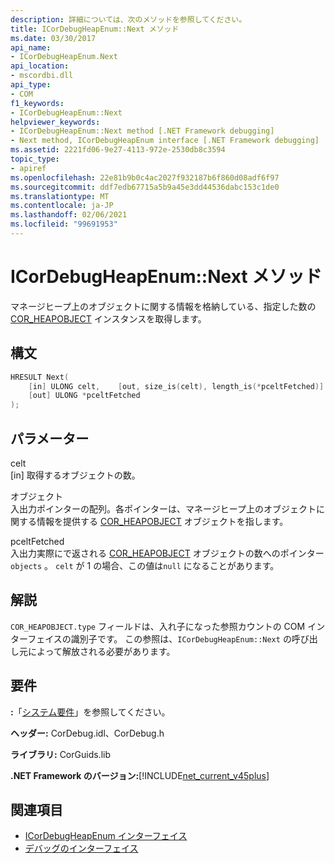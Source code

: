 ```yaml
---
description: 詳細については、次のメソッドを参照してください。
title: ICorDebugHeapEnum::Next メソッド
ms.date: 03/30/2017
api_name:
- ICorDebugHeapEnum.Next
api_location:
- mscordbi.dll
api_type:
- COM
f1_keywords:
- ICorDebugHeapEnum::Next
helpviewer_keywords:
- ICorDebugHeapEnum::Next method [.NET Framework debugging]
- Next method, ICorDebugHeapEnum interface [.NET Framework debugging]
ms.assetid: 2221fd06-9e27-4113-972e-2530db8c3594
topic_type:
- apiref
ms.openlocfilehash: 22e81b9b0c4ac2027f932187b6f860d08adf6f97
ms.sourcegitcommit: ddf7edb67715a5b9a45e3dd44536dabc153c1de0
ms.translationtype: MT
ms.contentlocale: ja-JP
ms.lasthandoff: 02/06/2021
ms.locfileid: "99691953"
---
```

# <a name="icordebugheapenumnext-method"></a>ICorDebugHeapEnum::Next メソッド

マネージヒープ上のオブジェクトに関する情報を格納している、指定した数の [COR_HEAPOBJECT](cor-heapobject-structure.md) インスタンスを取得します。  
  
## <a name="syntax"></a>構文  
  
```cpp  
HRESULT Next(  
    [in] ULONG celt,    [out, size_is(celt), length_is(*pceltFetched)] COR_HEAPOBJECT  objects[],
    [out] ULONG *pceltFetched  
);  
```  
  
## <a name="parameters"></a>パラメーター  

 celt  
 [in] 取得するオブジェクトの数。  
  
 オブジェクト  
 入出力ポインターの配列。各ポインターは、マネージヒープ上のオブジェクトに関する情報を提供する [COR_HEAPOBJECT](cor-heapobject-structure.md) オブジェクトを指します。  
  
 pceltFetched  
 入出力実際にで返される [COR_HEAPOBJECT](cor-heapobject-structure.md) オブジェクトの数へのポインター `objects` 。 `celt` が 1 の場合、この値は`null` になることがあります。  
  
## <a name="remarks"></a>解説  

 `COR_HEAPOBJECT.type` フィールドは、入れ子になった参照カウントの COM インターフェイスの識別子です。 この参照は、`ICorDebugHeapEnum::Next` の呼び出し元によって解放される必要があります。  
  
## <a name="requirements"></a>要件  

 **:**「[システム要件](../../get-started/system-requirements.md)」を参照してください。  
  
 **ヘッダー:** CorDebug.idl、CorDebug.h  
  
 **ライブラリ:** CorGuids.lib  
  
 **.NET Framework のバージョン:**[!INCLUDE[net_current_v45plus](../../../../includes/net-current-v45plus-md.md)]  
  
## <a name="see-also"></a>関連項目

- [ICorDebugHeapEnum インターフェイス](icordebugheapenum-interface.md)
- [デバッグのインターフェイス](debugging-interfaces.md)
